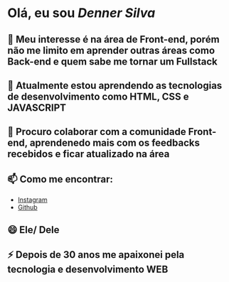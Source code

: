 # Olá, eu sou *Denner Silva*
## 👀 Meu interesse é na área de Front-end, porém não me limito em aprender outras áreas como Back-end e quem sabe me tornar um Fullstack
## 🌱 Atualmente estou aprendendo as tecnologias de desenvolvimento como HTML, CSS e JAVASCRIPT
## 💞️ Procuro colaborar com a comunidade Front-end, aprendenedo mais com os feedbacks recebidos e ficar atualizado na área
## 📫 Como me encontrar:
- [Instagram](https://www.instagram.com/opretodenner/)
- [Github](https://github.com/Denner-94)
## 😄 Ele/ Dele
## ⚡ Depois de 30 anos me apaixonei pela tecnologia e desenvolvimento WEB

<!---
Denner-94/Denner-94 is a ✨ special ✨ repository because its `README.md` (this file) appears on your GitHub profile.
You can click the Preview link to take a look at your changes.
--->
